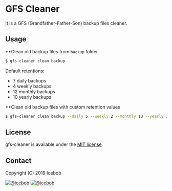 # GFS Cleaner
It is a GFS (Grandfather-Father-Son) backup files cleaner.

## Usage

**Clean old backup files from `backup` folder
```bash
$ gfs-cleaner clean backup
```
Default retentions: 
- 7 daily backups
- 4 weekly backups
- 12 monthly backups
- 10 yearly backups

**Clean old backup files with custom retention values
```bash
$ gfs-cleaner clean backup --daily 5 --weekly 2 --monthly 10 --yearly 10
```

## License
gfs-cleaner is available under the [MIT license](https://tldrlegal.com/license/mit-license).

## Contact

Copyright (C) 2019 Icebob

[![@icebob](https://img.shields.io/badge/github-icebob-green.svg)](https://github.com/icebob) [![@icebob](https://img.shields.io/badge/twitter-Icebobcsi-blue.svg)](https://twitter.com/Icebobcsi)
